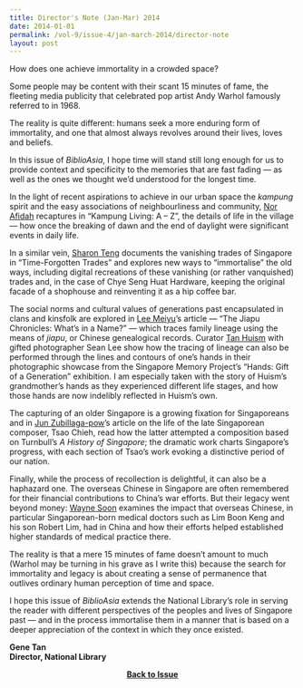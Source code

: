 ```yaml
---
title: Director's Note (Jan-Mar) 2014
date: 2014-01-01
permalink: /vol-9/issue-4/jan-march-2014/director-note
layout: post
---
```

How does one achieve immortality in a crowded space?

Some people may be content with their scant 15 minutes of fame, the fleeting media publicity that celebrated pop artist Andy Warhol famously referred to in 1968. 

The reality is quite different: humans seek a more enduring form of immortality, and one that almost always revolves around their lives, loves and beliefs.

In this issue of <i>BiblioAsia</i>, I hope time will stand still long enough for us to provide context and specificity to the memories that are fast fading — as well as the ones we thought we’d understood for the longest time.

In the light of recent aspirations to achieve in our urban space the <i>kampung</i> spirit and the easy associations of neighbourliness and community, [Nor Afidah](/vol-9/issue-4/jan-march-2014/kampung-living) recaptures in “Kampung Living: A – Z”, the details of life in the village — how once the breaking of dawn and the end of daylight were significant events in daily life.

In a similar vein, [Sharon Teng](/vol-9/issue-4/jan-march-2014/forgotten-trades) documents the vanishing trades of Singapore in “Time-Forgotten Trades” and explores new ways to “immortalise” the old ways, including digital recreations of these vanishing (or rather vanquished) trades and, in the case of Chye Seng Huat Hardware, keeping the original facade of a shophouse and reinventing it as a hip coffee bar. 

The social norms and cultural values of generations past encapsulated in clans and kinsfolk are explored in [Lee Meiyu](/vol-9/issue-4/jan-march-2014/jiapu)’s article — “The Jiapu Chronicles: What’s in a Name?” — which traces family lineage using the means of <i>jiapu</i>, or Chinese genealogical records. Curator [Tan Huism](/vol-9/issue-4/jan-march-2014/tale-of-many-hands) with gifted photographer Sean Lee show how the tracing of lineage can also be performed through the lines and contours of one’s hands in their photographic showcase from the Singapore Memory Project’s “Hands: Gift of a Generation” exhibition. I am especially taken with the story of Huism’s grandmother’s hands as they experienced different life stages, and how those hands are now indelibly reflected in Huism’s own. 

The capturing of an older Singapore is a growing fixation for Singaporeans and in [Jun Zubillaga-pow](/vol-9/issue-4/jan-march-2014/tsao-chieh)’s article on the life of the late Singaporean composer, Tsao Chieh, read how the latter attempted a composition based on Turnbull’s <i>A History of Singapore</i>; the dramatic work charts Singapore’s progress, with each section of Tsao’s work evoking a distinctive period of our nation. 

Finally, while the process of recollection is delightful, it can also be a haphazard one. The overseas Chinese in Singapore are often remembered for their financial contributions to China’s war efforts. But their legacy went beyond money: [Wayne Soon](/vol-9/issue-4/jan-march-2014/sg-man-in-china) examines the impact that overseas Chinese, in particular Singaporean-born medical doctors such as Lim Boon Keng and his son Robert Lim, had in China and how their efforts helped established higher standards of medical practice there. 

The reality is that a mere 15 minutes of fame doesn’t amount to much (Warhol may be turning in his grave as I write this) because the search for immortality and legacy is about creating a sense of permanence that outlives ordinary human perception of time and space.

I hope this issue of <i>BiblioAsia</i> extends the National Library’s role in serving the reader with different perspectives of the peoples and lives of Singapore past — and in the process immortalise them in a manner that is based on a deeper appreciation of the context in which they once existed. 

<b>Gene Tan<b/><br>Director, National Library

<a href="https://biblioasia.nlb.gov.sg/vol-9/issue-4/jan-mar-2014/"><center>Back to Issue</center></a>